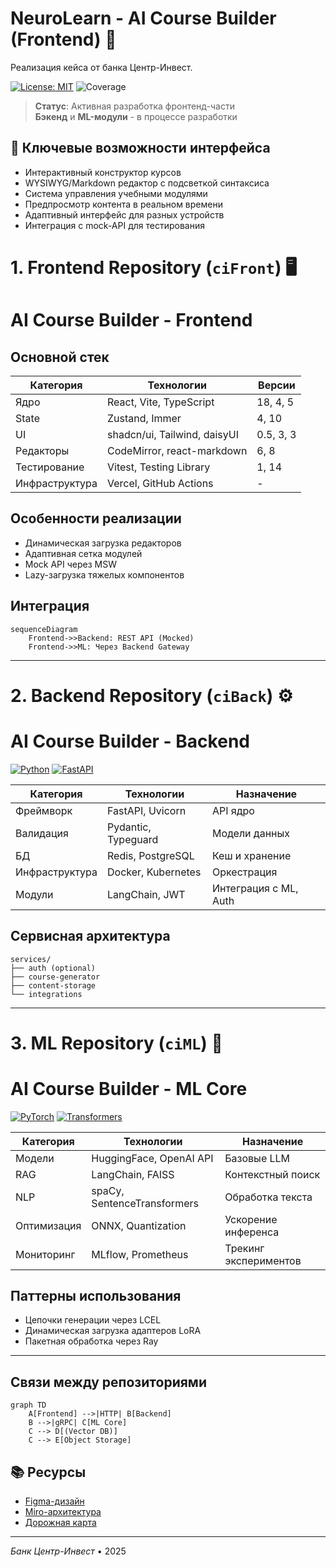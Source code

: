 # NeuroLearn - AI Course Builder (Frontend) 🎨
Реализация кейса от банка Центр-Инвест.

[![License: MIT](https://img.shields.io/badge/License-MIT-yellow.svg)](https://opensource.org/licenses/MIT)
![Coverage](https://img.shields.io/badge/coverage-15%25-orange)

> **Статус**: Активная разработка фронтенд-части  
> **Бэкенд** и **ML-модули** - в процессе разработки

## 🌟 Ключевые возможности интерфейса

- Интерактивный конструктор курсов
- WYSIWYG/Markdown редактор с подсветкой синтаксиса
- Система управления учебными модулями
- Предпросмотр контента в реальном времени
- Адаптивный интерфейс для разных устройств
- Интеграция с mock-API для тестирования

# 1. Frontend Repository (`ciFront`) 🖥️

# AI Course Builder - Frontend
## Основной стек

| Категория       | Технологии                          | Версии    |
|-----------------|-------------------------------------|-----------|
| Ядро            | React, Vite, TypeScript             | 18, 4, 5  |
| State           | Zustand, Immer                      | 4, 10     |
| UI              | shadcn/ui, Tailwind, daisyUI        | 0.5, 3, 3 |
| Редакторы       | CodeMirror, react-markdown          | 6, 8      |
| Тестирование    | Vitest, Testing Library             | 1, 14     |
| Инфраструктура  | Vercel, GitHub Actions              | -         |

## Особенности реализации
- Динамическая загрузка редакторов
- Адаптивная сетка модулей
- Mock API через MSW
- Lazy-загрузка тяжелых компонентов

## Интеграция
```mermaid
sequenceDiagram
    Frontend->>Backend: REST API (Mocked)
    Frontend->>ML: Через Backend Gateway
```

---

# 2. Backend Repository (`ciBack`) ⚙️

# AI Course Builder - Backend
[![Python](https://img.shields.io/badge/Python-3.10%2B-blue)](https://python.org)
[![FastAPI](https://img.shields.io/badge/FastAPI-0.103%2B-green)](https://fastapi.tiangolo.com)

| Категория       | Технологии                          | Назначение                  |
|-----------------|-------------------------------------|-----------------------------|
| Фреймворк       | FastAPI, Uvicorn                    | API ядро                    |
| Валидация       | Pydantic, Typeguard                 | Модели данных               |
| БД              | Redis, PostgreSQL                   | Кеш и хранение              |
| Инфраструктура  | Docker, Kubernetes                  | Оркестрация                 |
| Модули          | LangChain, JWT                      | Интеграция с ML, Auth       |

## Сервисная архитектура
```
services/
├── auth (optional)
├── course-generator
├── content-storage
└── integrations
```

---

# 3. ML Repository (`ciML`) 🧠

# AI Course Builder - ML Core

[![PyTorch](https://img.shields.io/badge/PyTorch-2.1%2B-red)](https://pytorch.org)
[![Transformers](https://img.shields.io/badge/🤗%20Transformers-4.35%2B-yellow)](https://huggingface.co)


| Категория       | Технологии                          | Назначение                  |
|-----------------|-------------------------------------|-----------------------------|
| Модели          | HuggingFace, OpenAI API             | Базовые LLM                 |
| RAG             | LangChain, FAISS                    | Контекстный поиск           |
| NLP             | spaCy, SentenceTransformers         | Обработка текста            |
| Оптимизация     | ONNX, Quantization                  | Ускорение инференса         |
| Мониторинг      | MLflow, Prometheus                  | Трекинг экспериментов       |

## Паттерны использования
- Цепочки генерации через LCEL
- Динамическая загрузка адаптеров LoRA
- Пакетная обработка через Ray

---

## Связи между репозиториями

```mermaid
graph TD
    A[Frontend] -->|HTTP| B[Backend]
    B -->|gRPC| C[ML Core]
    C --> D[(Vector DB)]
    C --> E[Object Storage]
```
## 📚 Ресурсы

- [Figma-дизайн](https://www.figma.com/design/mCBsEO0lXXeQTMSf7IgWEj/AI-Course-Builder?node-id=0-1&t=uI6WbiibzoO8o93y-1)
- [Miro-архитектура](https://miro.com/welcomeonboard/Y2NJR2pRRnI1dXFxMkVDV1A1c3VnMWFPNGdPQXo4R2s4cTVEQXN1MnI2NjE1clo1S3BNSlJxOGNENXZwR0N0ZjZOQnQ1WmNpZ25jbC8zODRoZnF1dzBIZWgwbG1nZDlTRkJMSnU3Y1hGVEJOWGRzalFEQ0paVnpVK053NW9hb1FNakdSWkpBejJWRjJhRnhhb1UwcS9BPT0hdjE=?share_link_id=622333553457)
- [Дорожная карта](/ROADMAP.md)

---
*Банк Центр-Инвест* • 2025
